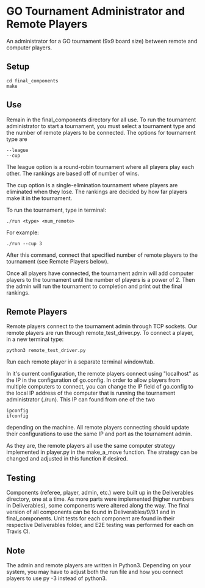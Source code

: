 # GO Tournament Administrator and Remote Players
An administrator for a GO tournament (9x9 board size) between remote and computer players.

## Setup

    cd final_components
    make

## Use
Remain in the final_components directory for all use.
To run the tournament administrator to start a tournament, you must select a tournament type and the number of remote players to be connected.
The options for tournament type are

    --league
    --cup
The league option is a round-robin tournament where all players play each other.
The rankings are based off of number of wins.

The cup option is a single-elimination tournament where players are eliminated when they lose.
The rankings are decided by how far players make it in the tournament.

To run the tournament, type in terminal:

    ./run <type> <num_remote>
For example:

    ./run --cup 3
After this command, connect that specified number of remote players to the tournament (see Remote Players below).

Once all players have connected, the tournament admin will add computer players to the tournament until the number of players is a power of 2.
Then the admin will run the tournament to completion and print out the final rankings.

## Remote Players
Remote players connect to the tournament admin through TCP sockets.
Our remote players are run through remote_test_driver.py.
To connect a player, in a new terminal type:

    python3 remote_test_driver.py
Run each remote player in a separate terminal window/tab.

In it's current configuration, the remote players connect using "localhost" as the IP in the configuration of go.config.
In order to allow players from multiple computers to connect,
you can change the IP field of go.config to the local IP address of the computer that is running the tournament administrator (./run).
This IP can found from one of the two

    ipconfig
    ifconfig
depending on the machine. All remote players connecting should update their configurations to use the same IP and port as the tournament admin.

As they are, the remote players all use the same computer strategy implemented in player.py in the make_a_move function.
The strategy can be changed and adjusted in this function if desired.

## Testing
Components (referee, player, admin, etc.) were built up in the Deliverables directory, one at a time. As more parts were implemented (higher numbers in Deliverables), some components were altered along the way.
The final version of all components can be found in Deliverables/9/9.1 and in final_components. Unit tests for each component are found in their respective Deliverables folder,
and E2E testing was performed for each on Travis CI.

## Note
The admin and remote players are written in Python3. Depending on your system, you may have to adjust both the run file and how you connect players to  use
py -3 instead of python3.

